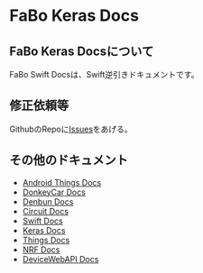 # FaBo Keras Docs

## FaBo Keras Docsについて

FaBo Swift Docsは、Swift逆引きドキュメントです。

## 修正依頼等

GithubのRepoに[Issues](https://github.com/FaBoPlatform/KerasDocs/issues)をあげる。

## その他のドキュメント

- [Android Things Docs](https://faboplatform.github.io/AndroidThingsDocs/)
- [DonkeyCar Docs](https://faboplatform.github.io/DonkeyDocs/)
- [Denbun Docs](https://faboplatform.github.io/DenbunDocs/)
- [Circuit Docs](https://faboplatform.github.io/CircuitDocs/)
- [Swift Docs](https://faboplatform.github.io/SwiftDocs/)
- [Keras Docs](https://faboplatform.github.io/KerasDocs/)
- [Things Docs](https://faboplatform.github.io/ThingDocs/)
- [NRF Docs](https://faboplatform.github.io/NRFDocs/)
- [DeviceWebAPI Docs](https://faboplatform.github.io/DeviceWevAPIDocs/)